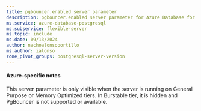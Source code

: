 ```yaml
---
title: pgbouncer.enabled server parameter
description: pgbouncer.enabled server parameter for Azure Database for PostgreSQL - Flexible Server.
ms.service: azure-database-postgresql
ms.subservice: flexible-server
ms.topic: include
ms.date: 09/13/2024
author: nachoalonsoportillo
ms.author: ialonso
zone_pivot_groups: postgresql-server-version
---
```

#### Azure-specific notes

This server parameter is only visible when the server is running on General Purpose or Memory Optimized tiers. In Burstable tier, it is hidden and PgBouncer is not supported or available.